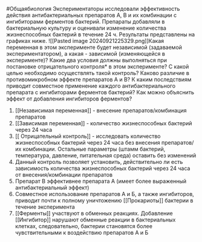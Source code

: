 #Общаябиология 
Экспериментаторы исследовали эффективность действия антибактериальных препаратов А, В и их комбинации с ингибиторами ферментов бактерий. Препараты добавляли в бактериальную культуру и оценивали изменение количества жизнеспособных бактерий в течение 24 ч. Результаты представлены на графиках ниже.
![[Pasted image 20240921225329.png]]Какая переменная в этом эксперименте будет независимой (задаваемой экспериментатором), а какая - зависимой (изменяющейся в эксперименте)? Какие два условия должны выполняться при постановке отрицательного контроля* в этом эксперименте? С какой целью необходимо осуществлять такой контроль? Каково различие в противомикробном эффекте препаратов А и В? К каким последствиям приводит совместное применение каждого антибактериального препарата с ингибиторами ферментов бактерий? Как можно объяснить эффект от добавления ингибиторов ферментов?
1. [[Независимая переменная]] - внесение препаратов/комбинация препаратов
2. [[Зависимая переменная]] - количество жизнеспособных бактерий через 24 часа
3. [[ Отрицательный контроль]] - исследовать количество жизнеспособных бактерий через 24 часа без внесения препаратов/их комбинации. Остальные параметры (штамм бактерий, температура, давление, питательная среда) оставить без изменений
4. Данный контроль позволяет установить, действительно ли есть зависимость количества жизнеспособных бактерий через 24 часа от внесения/комбинации препаратов
5. Препарат В эффективнее препарата А (имеет более выраженный антибактериальный эффект)
6. Совместное использование препаратов А и Б, а также ингибиторов, приводит почти к полному уничтожению [[Прокариоты]] бактерии в течение эксперимента
7. [[Ферменты]] участвуют в обменных реакциях. Добавление [[Ингибитор]] нарушают обменные реакции в бактериальных клетках, следовательно, бактерии становятся более чувствительными к воздействию препаратов А и Б